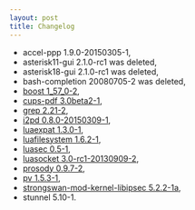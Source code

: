 ```yaml
---
layout: post
title: Changelog
---
```


* accel-ppp 1.9.0-20150305-1,
* asterisk11-gui 2.1.0-rc1 was deleted,
* asterisk18-gui 2.1.0-rc1 was deleted,
* bash-completion 20080705-2 was deleted,
* [boost 1_57_0-2](http://www.boost.org/),
* [cups-pdf 3.0beta2-1](http://www.cups-pdf.de/),
* [grep 2.21-2](https://www.gnu.org/software/grep/),
* [i2pd 0.8.0-20150309-1](https://github.com/PurpleI2P/i2pd),
* [luaexpat 1.3.0-1](http://matthewwild.co.uk/projects/luaexpat/),
* [luafilesystem 1.6.2-1](http://keplerproject.github.io/luafilesystem/),
* [luasec 0.5-1](https://github.com/brunoos/luasec/wiki),
* [luasocket 3.0-rc1-20130909-2](http://w3.impa.br/~diego/software/luasocket/),
* [prosody 0.9.7-2](https://prosody.im/),
* [pv 1.5.3-1](http://www.ivarch.com/programs/pv.shtml),
* [strongswan-mod-kernel-libipsec 5.2.2-1a](https://wiki.strongswan.org/projects/strongswan/wiki/Kernel-libipsec),
* stunnel 5.10-1.
